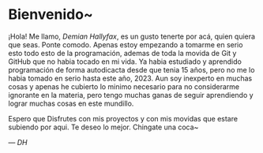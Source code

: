 # Bienvenido~

¡Hola!
Me llamo, *Demian Hallyfax*, es un gusto tenerte por acá, quien quiera que seas. Ponte comodo.
Apenas estoy empezando a tomarme en serio esto todo esto de la programación, ademas de toda la movida de Git y GitHub que no habia tocado en mi vida. Ya habia estudiado y aprendido programación de forma autodicacta desde que tenia 15 años, pero no me lo habia tomado en serio hasta este año, 2023. 
Aun soy inexperto en muchas cosas y apenas he cubierto lo minimo necesario para no considerarme ignorante en la materia, pero tengo muchas ganas de seguir aprendiendo y lograr muchas cosas en este mundillo.

Espero que Disfrutes con mis proyectos y con mis movidas que estare subiendo por aqui.
Te deseo lo mejor. Chingate una coca~

  *— DH*
